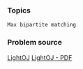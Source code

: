 ### Topics

    Max bipartite matching

### Problem source

[LightOJ](http://lightoj.com/volume_showproblem.php?problem=1184)
[LightOJ - PDF](http://lightoj.com/volume_showproblem.php?problem=1184&language=english&type=pdf)
